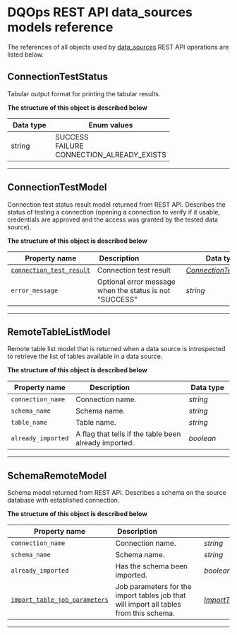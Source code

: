 # DQOps REST API data_sources models reference
The references of all objects used by [data_sources](../operations/data_sources.md) REST API operations are listed below.


## ConnectionTestStatus
Tabular output format for printing the tabular results.


**The structure of this object is described below**


|&nbsp;Data&nbsp;type&nbsp;|&nbsp;Enum&nbsp;values&nbsp;|
|-----------|-------------|
|string|SUCCESS<br/>FAILURE<br/>CONNECTION_ALREADY_EXISTS<br/>|

___

## ConnectionTestModel
Connection test status result model returned from REST API. Describes the status of testing a connection
 (opening a connection to verify if it usable, credentials are approved and the access was granted by the tested data source).


**The structure of this object is described below**


|&nbsp;Property&nbsp;name&nbsp;|&nbsp;Description&nbsp;&nbsp;&nbsp;&nbsp;&nbsp;&nbsp;&nbsp;&nbsp;&nbsp;&nbsp;&nbsp;&nbsp;&nbsp;&nbsp;&nbsp;&nbsp;&nbsp;&nbsp;&nbsp;&nbsp;&nbsp;|&nbsp;Data&nbsp;type&nbsp;|
|---------------|---------------------------------|-----------|
|<span class="no-wrap-code">[`connection_test_result`](#connectionteststatus)</span>|Connection test result|*[ConnectionTestStatus](#connectionteststatus)*|
|<span class="no-wrap-code">`error_message`</span>|Optional error message when the status is not "SUCCESS"|*string*|


___

## RemoteTableListModel
Remote table list model that is returned when a data source is introspected to retrieve the list of tables available in a data source.


**The structure of this object is described below**


|&nbsp;Property&nbsp;name&nbsp;|&nbsp;Description&nbsp;&nbsp;&nbsp;&nbsp;&nbsp;&nbsp;&nbsp;&nbsp;&nbsp;&nbsp;&nbsp;&nbsp;&nbsp;&nbsp;&nbsp;&nbsp;&nbsp;&nbsp;&nbsp;&nbsp;&nbsp;|&nbsp;Data&nbsp;type&nbsp;|
|---------------|---------------------------------|-----------|
|<span class="no-wrap-code">`connection_name`</span>|Connection name.|*string*|
|<span class="no-wrap-code">`schema_name`</span>|Schema name.|*string*|
|<span class="no-wrap-code">`table_name`</span>|Table name.|*string*|
|<span class="no-wrap-code">`already_imported`</span>|A flag that tells if the table been already imported.|*boolean*|


___

## SchemaRemoteModel
Schema model returned from REST API. Describes a schema on the source database with established connection.


**The structure of this object is described below**


|&nbsp;Property&nbsp;name&nbsp;|&nbsp;Description&nbsp;&nbsp;&nbsp;&nbsp;&nbsp;&nbsp;&nbsp;&nbsp;&nbsp;&nbsp;&nbsp;&nbsp;&nbsp;&nbsp;&nbsp;&nbsp;&nbsp;&nbsp;&nbsp;&nbsp;&nbsp;|&nbsp;Data&nbsp;type&nbsp;|
|---------------|---------------------------------|-----------|
|<span class="no-wrap-code">`connection_name`</span>|Connection name.|*string*|
|<span class="no-wrap-code">`schema_name`</span>|Schema name.|*string*|
|<span class="no-wrap-code">`already_imported`</span>|Has the schema been imported.|*boolean*|
|<span class="no-wrap-code">[`import_table_job_parameters`](./jobs.md#importtablesqueuejobparameters)</span>|Job parameters for the import tables job that will import all tables from this schema.|*[ImportTablesQueueJobParameters](./jobs.md#importtablesqueuejobparameters)*|


___


